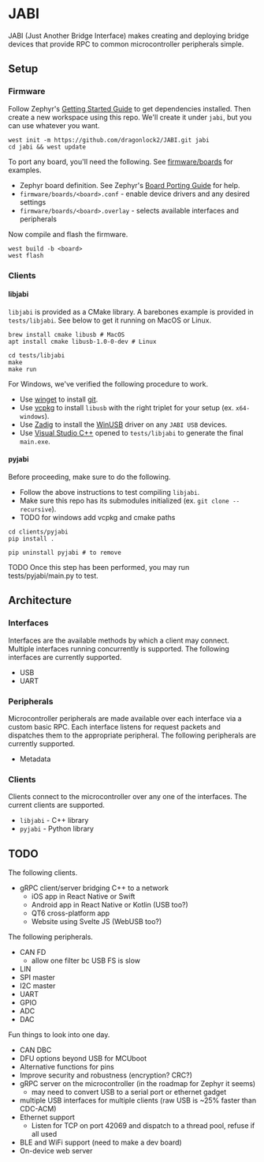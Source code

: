 # JABI

JABI (Just Another Bridge Interface) makes creating and deploying bridge devices that provide RPC to common microcontroller peripherals simple.

## Setup

### Firmware

Follow Zephyr's [Getting Started Guide](https://docs.zephyrproject.org/latest/getting_started/index.html) to get dependencies installed. Then create a new workspace using this repo. We'll create it under `jabi`, but you can use whatever you want.

```
west init -m https://github.com/dragonlock2/JABI.git jabi
cd jabi && west update
```

To port any board, you'll need the following. See [firmware/boards](firmware/boards/) for examples.

- Zephyr board definition. See Zephyr's [Board Porting Guide](https://docs.zephyrproject.org/latest/hardware/porting/board_porting.html) for help.
- `firmware/boards/<board>.conf` - enable device drivers and any desired settings
- `firmware/boards/<board>.overlay` - selects available interfaces and peripherals

Now compile and flash the firmware.

```
west build -b <board>
west flash
```

### Clients

#### libjabi

`libjabi` is provided as a CMake library. A barebones example is provided in `tests/libjabi`. See below to get it running on MacOS or Linux.

```
brew install cmake libusb # MacOS
apt install cmake libusb-1.0-0-dev # Linux

cd tests/libjabi
make
make run
```

For Windows, we've verified the following procedure to work.

- Use [winget](https://docs.microsoft.com/en-us/windows/package-manager/winget/) to install [git](https://winget.run/pkg/Git/Git).
- Use [vcpkg](https://github.com/libusb/libusb/wiki/Windows#vcpkg-port) to install `libusb` with the right triplet for your setup (ex. `x64-windows`).
- Use [Zadig](https://zadig.akeo.ie) to install the [WinUSB](https://github.com/libusb/libusb/wiki/Windows#driver-installation) driver on any `JABI USB` devices.
- Use [Visual Studio C++](https://visualstudio.microsoft.com/vs/features/cplusplus/) opened to `tests/libjabi` to generate the final `main.exe`.

#### pyjabi

Before proceeding, make sure to do the following.

- Follow the above instructions to test compiling `libjabi`.
- Make sure this repo has its submodules initialized (ex. `git clone --recursive`).
- TODO for windows add vcpkg and cmake paths

```
cd clients/pyjabi
pip install .

pip uninstall pyjabi # to remove
```

TODO Once this step has been performed, you may run tests/pyjabi/main.py to test.

## Architecture

### Interfaces

Interfaces are the available methods by which a client may connect. Multiple interfaces running concurrently is supported. The following interfaces are currently supported.

- USB
- UART

### Peripherals

Microcontroller peripherals are made available over each interface via a custom basic RPC. Each interface listens for request packets and dispatches them to the appropriate peripheral. The following peripherals are currently supported.

- Metadata

### Clients

Clients connect to the microcontroller over any one of the interfaces. The current clients are supported.

- `libjabi` - C++ library
- `pyjabi` - Python library

## TODO

The following clients.

- gRPC client/server bridging C++ to a network
    - iOS app in React Native or Swift
    - Android app in React Native or Kotlin (USB too?)
    - QT6 cross-platform app
    - Website using Svelte JS (WebUSB too?)

The following peripherals.

- CAN FD
    - allow one filter bc USB FS is slow
- LIN
- SPI master
- I2C master
- UART
- GPIO
- ADC
- DAC

Fun things to look into one day.

- CAN DBC
- DFU options beyond USB for MCUboot
- Alternative functions for pins
- Improve security and robustness (encryption? CRC?)
- gRPC server on the microcontroller (in the roadmap for Zephyr it seems)
    - may need to convert USB to a serial port or ethernet gadget
- multiple USB interfaces for multiple clients (raw USB is \~25% faster than CDC-ACM)
- Ethernet support
    - Listen for TCP on port 42069 and dispatch to a thread pool, refuse if all used
- BLE and WiFi support (need to make a dev board)
- On-device web server
